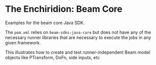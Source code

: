 The Enchiridion: Beam Core 
==============================================================================

Examples for the beam core Java SDK.

The `pom.xml` relies on `beam-sdks-java-core` but does not have any of the necessary runner 
libraries that are necessary to execute the jobs in any given framework.

This illustrates how to create and test runner-independent Beam model objects like PTransform, 
DoFn, side inputs, etc
